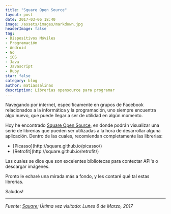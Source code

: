 ```yaml
---
title: "Square Open Source"
layout: post
date: 2017-03-06 18:40
image: /assets/images/markdown.jpg
headerImage: false
tag:
- Dispositivos Móviles
- Programación
- Android
- Go
- iOS
- Java
- Javascript
- Ruby
star: false
category: blog
author: matiassalinas
description: Librerias opensource para programar
---
```


Navegando por internet, especificamente en grupos de Facebook relacionados a la informática y la programación, uno siempre encuentra algo nuevo, que puede llegar a ser de utilidad en algún momento.

Hoy he encontrado [Square Open Source](http://square.github.io/), en donde podrán visualizar una serie de librerias que pueden ser utilizadas a la hora de desarrollar alguna aplicación. Dentro de las cuales, recomiendan completamente las librerias: 
<ul>
    <li>[Picasso](http://square.github.io/picasso/)</li>
    <li>[Retrofit](http://square.github.io/retrofit/)</li>
</ul>
Las cuales se dice que son excelentes bibliotecas para contectar API's o descargar imágenes.

Pronto le echaré una mirada más a fondo, y les contaré qué tal estas librerias.

Saludos!


---

<i>Fuente: [Square](http://square.github.io/); Última vez visitado: Lunes 6 de Marzo, 2017</i>
